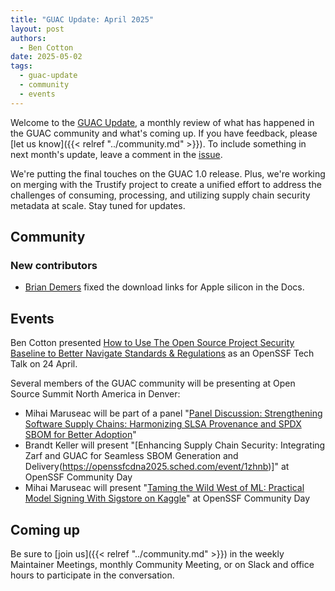 ```yaml
---
title: "GUAC Update: April 2025"
layout: post
authors: 
  - Ben Cotton
date: 2025-05-02
tags:
  - guac-update
  - community
  - events
---
```


Welcome to the [GUAC Update](/tags/guac-update), a monthly review of what has happened in the GUAC community and what's coming up.
If you have feedback, please [let us know]({{< relref "../community.md" >}}).
To include something in next month's update, leave a comment in the [issue](https://github.com/guacsec/guac-landing/issues/138).

We're putting the final touches on the GUAC 1.0 release.
Plus, we're working on merging with the Trustify project to create a unified effort to address the challenges of consuming, processing, and utilizing supply chain security metadata at scale.
Stay tuned for updates.

## Community

### New contributors

* [Brian Demers](https://github.com/bdemers) fixed the download links for Apple silicon in the Docs.

## Events

Ben Cotton presented [How to Use The Open Source Project Security Baseline to Better Navigate Standards & Regulations](https://openssf.org/resources/tech-talks/tech-talk-openssf-security-baseline/) as an OpenSSF Tech Talk on 24 April.

Several members of the GUAC community will be presenting at Open Source Summit North America in Denver:

* Mihai Maruseac will be part of a panel "[Panel Discussion: Strengthening Software Supply Chains: Harmonizing SLSA Provenance and SPDX SBOM for Better Adoption](https://ossna2025.sched.com/event/1zfok/)"
* Brandt Keller will present "[Enhancing Supply Chain Security: Integrating Zarf and GUAC for Seamless SBOM Generation and Delivery(https://openssfcdna2025.sched.com/event/1zhnb)]" at OpenSSF Community Day
* Mihai Maruseac will present "[Taming the Wild West of ML: Practical Model Signing With Sigstore on Kaggle](https://openssfcdna2025.sched.com/event/1zhmj/)" at OpenSSF Community Day

## Coming up

Be sure to [join us]({{< relref "../community.md" >}}) in the weekly Maintainer Meetings, monthly Community Meeting, or on Slack and office hours to participate in the conversation.